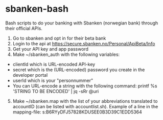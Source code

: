 # sbanken-bash
Bash scripts to do your banking with Sbanken (norwegian bank) through their official APIs.

1. Go to sbanken and opt in for their beta bank
2. Login to the api at https://secure.sbanken.no/Personal/ApiBeta/Info
3. Get your API key and app password
4. Make ~/sbanken_auth with the following variables:
  * clientId which is URL-encoded API-key
  * secret which is the (URL-encoded) password you create in the developer portal
  * userId which is your "personnummer"
  * You can URL-encode a string with the following command: printf %s 'STRING TO BE ENCODED' | jq -sRr @uri
5. Make ~/sbanken.map with the list of your abbreviations translated to accountID (can be listed with accountlist.sh). Example of a line in the mapping-file: s:B6RYyDFJ57828KDUSEE0B3D39C1EDD5364

